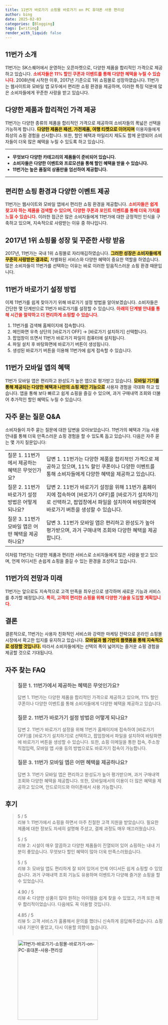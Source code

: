 ```yaml
---
title: 11번가 바로가기 쇼핑몰 바로가기 on PC 휴대폰 사용 편리성
author: bing
date: 2025-02-03
categories: [Blogging]
tags: [writing]
render_with_liquid: false
---
```



<h2 id='11번가_소개'>11번가 소개</h2>

<p>11번가는 SK스퀘어에서 운영하는 오픈마켓으로, 다양한 제품을 합리적인 가격으로 제공하고 있습니다. <b><span style="color: #ee2323;">소비자들은 11% 할인 쿠폰과 이벤트를 통해 다양한 혜택을 누릴 수 있습니다.</span></b> 2008년에 시작한 이후, 2017년 기준으로 1위 쇼핑몰로 성장하였습니다. 11번가는 웹사이트와 모바일 앱 모두에서 편리한 쇼핑 환경을 제공하며, 이러한 특징 덕분에 많은 소비자들에게 꾸준한 사랑을 받고 있습니다.</p>

<h2 id='다양한제품과합리적가격'>다양한 제품과 합리적인 가격 제공</h2>

<p>11번가는 다양한 종류의 제품을 합리적인 가격으로 제공하여 소비자들의 폭넓은 선택을 가능하게 합니다. <b><span style="background-color: #ffe066;">다양한 제품은 패션, 가전제품, 여행 티켓으로 이어지며</span></b> 이용자들에게 최상의 쇼핑 경험을 선사합니다. 또한, 할인 혜택과 마일리지 제도도 함께 운영되어 소비자들이 더욱 많은 혜택을 누릴 수 있도록 하고 있습니다.</p>

<hr />

<ul>
    <li><b>무엇보다 다양한 카테고리의 제품들이 준비되어 있습니다.</b></li>
    <li><b>소비자들은 다양한 이벤트와 프로모션을 통해 할인 혜택을 받을 수 있습니다.</b></li>
    <li><b>11번가는 높은 품질의 상품만을 엄선하여 제공합니다.</b></li>
</ul>

<hr />

<h2 id='편리한쇼핑환경'>편리한 쇼핑 환경과 다양한 이벤트 제공</h2>

<p>11번가는 웹사이트와 모바일 앱에서 편리한 쇼핑 환경을 제공합니다. <b><span style="color: #ee2323;">소비자들은 쉽게 찾고자 하는 제품을 검색할 수 있으며, 다양한 쿠폰과 포인트 이벤트를 통해 더욱 가치를 느낄 수 있습니다.</span></b> 이러한 접근은 많은 소비자들에게 11번가에 대한 긍정적인 인식을 구축하고 있으며, 지속적으로 사랑받는 이유 중 하나입니다.</p>

<h2 id='2017년1위쇼핑몰'>2017년 1위 쇼핑몰 성장 및 꾸준한 사랑 받음</h2>

<p>2017년, 11번가는 국내 1위 쇼핑몰로 자리매김하였습니다. <b><span style="background-color: #ffe066;">그러한 성장은 소비자들에게 꾸준히 사랑받은 결과로,</span></b> 차별화된 서비스와 다양한 혜택이 중요한 역할을 하였습니다. 많은 소비자들이 11번가를 선택하는 이유는 바로 이러한 믿음직스러운 쇼핑 환경 때문입니다.</p>

<h2 id='11번가바로가기설정방법'>11번가 바로가기 설정 방법</h2>

<p>이제 11번가를 쉽게 찾아가기 위해 바로가기 설정 방법을 알아보겠습니다. 소비자들은 간단한 몇 단계만으로 11번가 바로가기를 설정할 수 있습니다. <b><span style="color: #ee2323;">아래의 단계별 안내를 통해 시간을 절약하고 더 편리하게 쇼핑할 수 있습니다.</span></b></p>

<ol>
    <li>11번가를 검색해 홈페이지에 접속합니다.</li>
    <li>메인화면 우측 상단의 [바로가기 OFF] → [바로가기 설치하기] 선택합니다.</li>
    <li>팝업창이 뜨면서 11번가 바로가기 파일이 컴퓨터에 설치됩니다.</li>
    <li>파일 설치 후 바탕화면에 바로가기 버튼이 생성됩니다.</li>
    <li>생성된 바로가기 버튼을 이용해 11번가에 쉽게 접속할 수 있습니다.</li>
</ol>

<h2 id='모바일앱혜택'>11번가 모바일 앱의 혜택</h2>

<p>11번가 모바일 앱은 편리하고 완성도가 높은 앱으로 평가받고 있습니다. <b><span style="background-color: #ffe066;">모바일 기기를 통해 제공되는 다양한 혜택과 나만의 쇼핑 제안 기능으로</span></b> 사용자 경험을 극대화 하고 있습니다. 앱을 통해 보다 빠르고 쉽게 쇼핑을 즐길 수 있으며, 과거 구매내역 조회와 더불어 추가적인 할인 혜택도 누릴 수 있습니다.</p>

<h2 id='자주묻는질문'>자주 묻는 질문 Q&A</h2>

<p>소비자들이 자주 묻는 질문에 대한 답변을 모아보았습니다. 11번가의 혜택과 기능 사용 안내를 통해 더욱 만족스러운 쇼핑 경험을 할 수 있도록 돕고 있습니다. 다음은 자주 묻는 몇 가지 질문입니다:</p>

<table>
    <tr>
        <td>질문 1. 11번가에서 제공하는 혜택은 무엇인가요?</td>
        <td>답변 1. 11번가는 다양한 제품을 합리적인 가격으로 제공하고 있으며, 11% 할인 쿠폰이나 다양한 이벤트를 통해 소비자들에게 다양한 혜택을 제공하고 있습니다.</td>
    </tr>
    <tr>
        <td>질문 2. 11번가 바로가기 설정 방법은 어떻게 되나요?</td>
        <td>답변 2. 11번가 바로가기 설정을 위해 11번가 홈페이지에 접속하여 [바로가기 OFF]를 [바로가기 설치하기]로 선택하고, 팝업창에서 파일을 설치하여 바탕화면에 바로가기 버튼을 생성할 수 있습니다.</td>
    </tr>
    <tr>
        <td>질문 3. 11번가 모바일 앱은 어떤 혜택을 제공하나요?</td>
        <td>답변 3. 11번가 모바일 앱은 편리하고 완성도가 높아 평가받으며, 과거 구매내역 조회와 다양한 혜택을 제공합니다.</td>
    </tr>
</table>

<p>이처럼 11번가는 다양한 제품과 편리한 서비스로 소비자들에게 많은 사랑을 받고 있으며, 언제 어디서든 손쉽게 쇼핑을 즐길 수 있는 환경을 조성하고 있습니다.</p>

<h2 id='전망과미래'>11번가의 전망과 미래</h2>

<p>11번가는 앞으로도 지속적으로 고객 만족을 최우선으로 생각하며 새로운 기능과 서비스를 추가할 예정입니다. <b><span style="color: #ee2323;">특히, 고객의 편리한 쇼핑을 위해 다양한 기술을 도입할 계획입니다.</span></b></p>

<h2 id='마무리'>결론</h2>

<p>결론적으로, 11번가는 사용자 친화적인 서비스와 강력한 마케팅 전략으로 온라인 쇼핑몰 시장에서 확고한 입지를 유지하고 있습니다. <b><span style="background-color: #ffe066;">모바일과 웹 기반의 플랫폼을 통해 지속적으로 성장할 것입니다.</span></b> 따라서 소비자들에게는 선택의 폭이 넓어지는 즐거운 쇼핑 경험을 제공할 것으로 기대됩니다.</p>

<h2 id='자주_찾는_FAQ'>자주 찾는 FAQ</h2>
<div itemscope="" itemtype="https://schema.org/FAQPage"> 
<blockquote> 
<div itemscope="" itemprop="mainEntity" itemtype="https://schema.org/Question"> 
<h3 itemprop="name">질문 1. 11번가에서 제공하는 혜택은 무엇인가요?</h3> 
<div itemscope="" itemprop="acceptedAnswer" itemtype="https://schema.org/Answer"> 
<span itemprop="text"> 
<p>답변 1. 11번가는 다양한 제품을 합리적인 가격으로 제공하고 있으며, 11% 할인 쿠폰이나 다양한 이벤트를 통해 소비자들에게 다양한 혜택을 제공하고 있습니다.</p> 
</span> 
</div> 
</div> 

<div itemscope="" itemprop="mainEntity" itemtype="https://schema.org/Question"> 
<h3 itemprop="name">질문 2. 11번가 바로가기 설정 방법은 어떻게 되나요?</h3> 
<div itemscope="" itemprop="acceptedAnswer" itemtype="https://schema.org/Answer"> 
<span itemprop="text"> 
<p>답변 2. 11번가 바로가기 설정을 위해 11번가 홈페이지에 접속하여 [바로가기 OFF]를 [바로가기 설치하기]로 선택하고, 팝업창에서 파일을 설치하여 바탕화면에 바로가기 버튼을 생성할 수 있습니다. 또한, 쇼핑 이메일을 통한 접속, 주소창 직접입력, 모바일 앱 사용 등의 방법으로도 바로가기 접속이 가능합니다.</p> 
</span> 
</div> 
</div> 

<div itemscope="" itemprop="mainEntity" itemtype="https://schema.org/Question"> 
<h3 itemprop="name">질문 3. 11번가 모바일 앱은 어떤 혜택을 제공하나요?</h3> 
<div itemscope="" itemprop="acceptedAnswer" itemtype="https://schema.org/Answer"> 
<span itemprop="text"> 
<p>답변 3. 11번가 모바일 앱은 편리하고 완성도가 높아 평가받으며, 과거 구매내역 조회와 다양한 혜택을 제공합니다. 또한, 모바일에서의 이용이 더 많은 혜택을 제공하고 있으며, 안드로이드와 아이폰에서 사용 가능합니다.</p> 
</span> 
</div> 
</div> 
</blockquote> 
</div>
<h2 id='후기'>후기</h2>
<div itemscope itemtype="https://schema.org/Product">
  <blockquote>
  <div itemprop="review" itemscope itemtype="https://schema.org/Review">
      <div itemprop="reviewRating" itemscope itemtype="https://schema.org/Rating"> <span itemprop="ratingValue">5</span> / <span itemprop="bestRating">5</span> </div>
      <span itemprop="reviewBody">리뷰 1: 11번가에서 쇼핑을 하면서 아주 친절한 고객 지원을 받았습니다. 필요한 제품에 대한 정보도 자세히 설명해 주셨고, 결제 과정도 매우 매끄러웠습니다.</span>
  </div>
  <br>
  <div itemprop="review" itemscope itemtype="https://schema.org/Review">
      <div itemprop="reviewRating" itemscope itemtype="https://schema.org/Rating"> <span itemprop="ratingValue">5</span> / <span itemprop="bestRating">5</span> </div>
      <span itemprop="reviewBody">리뷰 2: 시설이 매우 깔끔하고 다양한 제품들이 진열되어 있어 쇼핑하는 내내 기분이 좋았습니다. 무엇보다 할인 혜택이 많아 더욱 만족스러웠습니다.</span>
  </div>
  <br>
  <div itemprop="review" itemscope itemtype="https://schema.org/Review">
      <div itemprop="reviewRating" itemscope itemtype="https://schema.org/Rating"> <span itemprop="ratingValue">5</span> / <span itemprop="bestRating">5</span> </div>
      <span itemprop="reviewBody">리뷰 3: 모바일 앱도 편리하게 잘 되어 있어서 언제 어디서든 쉽게 쇼핑할 수 있었습니다. 과거 구매내역 조회 기능도 유용하며 이벤트가 다양해 즐거운 쇼핑을 할 수 있었습니다.</span>
  </div>
  <br>
  <div itemprop="review" itemscope itemtype="https://schema.org/Review">
      <div itemprop="reviewRating" itemscope itemtype="https://schema.org/Rating"> <span itemprop="ratingValue">4.90</span> / <span itemprop="bestRating">5</span> </div>
      <span itemprop="reviewBody">리뷰 4: 다양한 상품이 많아 원하는 아이템을 쉽게 찾을 수 있었고, 가격 또한 매우 합리적이었습니다. 다음에도 꼭 이용할 것입니다.</span>
  </div>
  <br>
  <div itemprop="review" itemscope itemtype="https://schema.org/Review">
      <div itemprop="reviewRating" itemscope itemtype="https://schema.org/Rating"> <span itemprop="ratingValue">4.85</span> / <span itemprop="bestRating">5</span> </div>
      <span itemprop="reviewBody">리뷰 5: 고객 서비스가 훌륭해서 문의를 했더니 신속하게 응답해주셨습니다. 쇼핑 내내 기분이 좋았고, 다시 이용할 의향이 높습니다.</span>
  </div>
  <br>
  </blockquote>
</div>
<figure class="image"><img src="https://purplelist.github.io/assets/img/thumbnail/11번가-바로가기-쇼핑몰-바로가기-on-PC-휴대폰-사용-편리성.webp" alt="11번가-바로가기-쇼핑몰-바로가기-on-PC-휴대폰-사용-편리성" width="256" height="256"></figure>